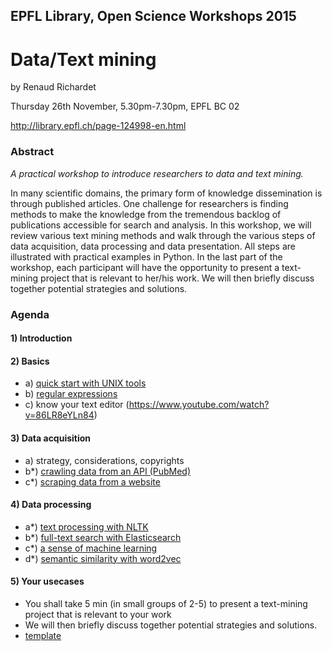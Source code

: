 ## EPFL Library, Open Science Workshops 2015

# Data/Text mining

by Renaud Richardet

Thursday 26th November, 5.30pm-7.30pm, EPFL BC 02

http://library.epfl.ch/page-124998-en.html

### Abstract

*A practical workshop to introduce researchers to data and text mining.*

In many scientific domains, the primary form of knowledge dissemination is through published articles. One challenge for researchers is finding methods to make the knowledge from the tremendous backlog of publications accessible for search and analysis. In this workshop, we will review various text mining methods and walk through the various steps of data acquisition, data processing and data presentation. All steps are illustrated with practical examples in Python. In the last part of the workshop, each participant will have the opportunity to present a text-mining project that is relevant to her/his work. We will then briefly discuss together potential strategies and solutions.

### Agenda

#### 1) Introduction

#### 2) Basics

* a) [quick start with UNIX tools](2a_basics_unix_tools/unix_tools.ipynb)
* b) [regular expressions](2b_regular_expressions.txt)
* c) know your text editor (https://www.youtube.com/watch?v=86LR8eYLn84)

#### 3) Data acquisition

* a) strategy, considerations, copyrights
* b*) [crawling data from an API (PubMed)](3b_pubmed_rest_api/pubmed_rest_api_client.ipynb)
* c*) [scraping data from a website](3c_pubmed_crawl_webpage/pubmed_crawl_webpage.ipynb)

#### 4) Data processing

* a*) [text processing with NLTK](4a_text_processing_nltk/text_processing_nltk.ipynb)
* b*) [full-text search with Elasticsearch](4b_fulltext_elasticsearch/full_text_elasticsearch.ipynb)
* c*) [a sense of machine learning](4c_a_sense_of_machine_learning/a_sense_of_machine_learning.ipynb)
* d*) [semantic similarity with word2vec](4d_semantic_similarity_word2vec/word2vec.ipynb)

#### 5) Your usecases

* You shall take 5 min (in small groups of 2-5) to present a text-mining project that is relevant to your work
* We will then briefly discuss together potential strategies and solutions.
* [template](5_your_usecases/usecase_template.pptx)
